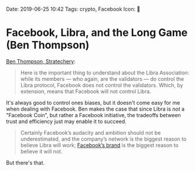 Date: 2019-06-25 10:42
Tags: crypto, Facebook
Icon: 🔗

# Facebook, Libra, and the Long Game (Ben Thompson)

[Ben Thompson, Stratechery](https://stratechery.com/2019/facebook-libra-and-the-long-game/):

> Here is the important thing to understand about the Libra Association: while its members — who again, are the validators — do control the Libra protocol, Facebook does not control the validators. Which, by extension, means that Facebook will not control Libra.

It's always good to control ones biases, but it doesn't come easy for me when dealing with Facebook. Ben makes the case that since Libra is _not_ a "Facebook Coin",  but rather a Facebook initiative, the tradeoffs between trust and efficiency just may enable it to succeed.

> Certainly Facebook’s audacity and ambition should not be underestimated, and the company’s network is the biggest reason to believe Libra will work; [Facebook’s brand](https://stratechery.com/2018/the-facebook-brand/) is the biggest reason to believe it will not.

But there's that.